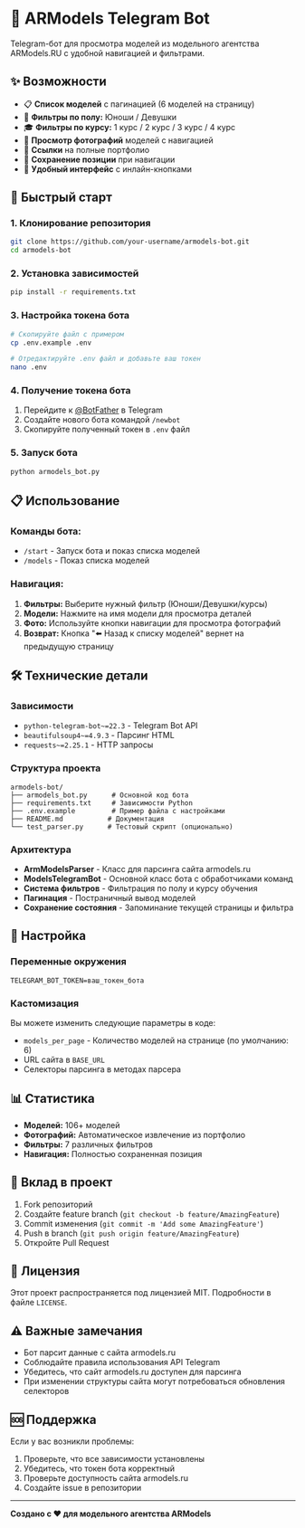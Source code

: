 # 🤖 ARModels Telegram Bot

Telegram-бот для просмотра моделей из модельного агентства ARModels.RU с удобной навигацией и фильтрами.

## ✨ Возможности

- 📋 **Список моделей** с пагинацией (6 моделей на страницу)
- 👤 **Фильтры по полу:** Юноши / Девушки
- 🎓 **Фильтры по курсу:** 1 курс / 2 курс / 3 курс / 4 курс
- 📸 **Просмотр фотографий** моделей с навигацией
- 🔗 **Ссылки** на полные портфолио
- 💾 **Сохранение позиции** при навигации
- 🎯 **Удобный интерфейс** с инлайн-кнопками

## 🚀 Быстрый старт

### 1. Клонирование репозитория

```bash
git clone https://github.com/your-username/armodels-bot.git
cd armodels-bot
```

### 2. Установка зависимостей

```bash
pip install -r requirements.txt
```

### 3. Настройка токена бота

```bash
# Скопируйте файл с примером
cp .env.example .env

# Отредактируйте .env файл и добавьте ваш токен
nano .env
```

### 4. Получение токена бота

1. Перейдите к [@BotFather](https://t.me/BotFather) в Telegram
2. Создайте нового бота командой `/newbot`
3. Скопируйте полученный токен в `.env` файл

### 5. Запуск бота

```bash
python armodels_bot.py
```

## 📋 Использование

### Команды бота:

- `/start` - Запуск бота и показ списка моделей
- `/models` - Показ списка моделей

### Навигация:

1. **Фильтры:** Выберите нужный фильтр (Юноши/Девушки/курсы)
2. **Модели:** Нажмите на имя модели для просмотра деталей
3. **Фото:** Используйте кнопки навигации для просмотра фотографий
4. **Возврат:** Кнопка "⬅️ Назад к списку моделей" вернет на предыдущую страницу

## 🛠 Технические детали

### Зависимости

- `python-telegram-bot~=22.3` - Telegram Bot API
- `beautifulsoup4~=4.9.3` - Парсинг HTML
- `requests~=2.25.1` - HTTP запросы

### Структура проекта

```
armodels-bot/
├── armodels_bot.py      # Основной код бота
├── requirements.txt     # Зависимости Python
├── .env.example         # Пример файла с настройками
├── README.md           # Документация
└── test_parser.py      # Тестовый скрипт (опционально)
```

### Архитектура

- **ArmModelsParser** - Класс для парсинга сайта armodels.ru
- **ModelsTelegramBot** - Основной класс бота с обработчиками команд
- **Система фильтров** - Фильтрация по полу и курсу обучения
- **Пагинация** - Постраничный вывод моделей
- **Сохранение состояния** - Запоминание текущей страницы и фильтра

## 🔧 Настройка

### Переменные окружения

```env
TELEGRAM_BOT_TOKEN=ваш_токен_бота
```

### Кастомизация

Вы можете изменить следующие параметры в коде:

- `models_per_page` - Количество моделей на странице (по умолчанию: 6)
- URL сайта в `BASE_URL`
- Селекторы парсинга в методах парсера

## 📊 Статистика

- **Моделей:** 106+ моделей
- **Фотографий:** Автоматическое извлечение из портфолио
- **Фильтры:** 7 различных фильтров
- **Навигация:** Полностью сохраненная позиция

## 🤝 Вклад в проект

1. Fork репозиторий
2. Создайте feature branch (`git checkout -b feature/AmazingFeature`)
3. Commit изменения (`git commit -m 'Add some AmazingFeature'`)
4. Push в branch (`git push origin feature/AmazingFeature`)
5. Откройте Pull Request

## 📝 Лицензия

Этот проект распространяется под лицензией MIT. Подробности в файле `LICENSE`.

## ⚠️ Важные замечания

- Бот парсит данные с сайта armodels.ru
- Соблюдайте правила использования API Telegram
- Убедитесь, что сайт armodels.ru доступен для парсинга
- При изменении структуры сайта могут потребоваться обновления селекторов

## 🆘 Поддержка

Если у вас возникли проблемы:

1. Проверьте, что все зависимости установлены
2. Убедитесь, что токен бота корректный
3. Проверьте доступность сайта armodels.ru
4. Создайте issue в репозитории

---

**Создано с ❤️ для модельного агентства ARModels**
